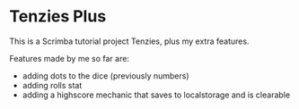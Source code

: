 # Tenzies Plus

This is a Scrimba tutorial project Tenzies, plus my extra features.

Features made by me so far are:

- adding dots to the dice (previously numbers)
- adding rolls stat
- adding a highscore mechanic that saves to localstorage and is clearable
